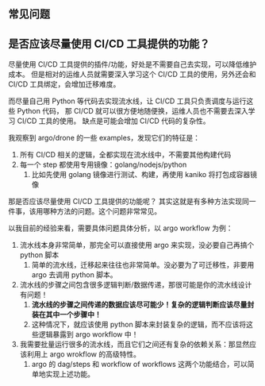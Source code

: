 常见问题
---


## 是否应该尽量使用 CI/CD 工具提供的功能？

尽量使用 CI/CD 工具提供的插件/功能，好处是不需要自己去实现，可以降低维护成本。
但是相对的运维人员就需要深入学习这个 CI/CD 工具的使用，另外还会和 CI/CD 工具绑定，会增加迁移难度。

而尽量自己用 Python 等代码去实现流水线，让 CI/CD 工具只负责调度与运行这些 Python 代码，
那 CI/CD 就可以很方便地随便换，运维人员也不需要去深入学习 CI/CD 工具的使用。
缺点是可能会增加 CI/CD 代码的复杂性。

我观察到 argo/drone 的一些 examples，发现它们的特征是：

1. 所有 CI/CD 相关的逻辑，全都实现在流水线中，不需要其他构建代码
2. 每一个 step 都使用专用镜像：golang/nodejs/python
   1. 比如先使用 golang 镜像进行测试、构建，再使用 kaniko 将打包成容器镜像

那是否应该尽量使用 CI/CD 工具提供的功能呢？
其实这就是有多种方法实现同一件事，该用哪种方法的问题。这个问题非常常见。

以我目前的经验来看，需要具体问题具体分析，以 argo workflow 为例：

1. 流水线本身非常简单，那完全可以直接使用 argo 来实现，没必要自己再搞个 python 脚本
   1. 简单的流水线，迁移起来往往也非常简单。没必要为了可迁移性，非要用 argo 去调用 python 脚本。
2. 流水线的步骤之间包含很多逻辑判断/数据传递，那很可能是你的流水线设计有问题！
   1. **流水线的步骤之间传递的数据应该尽可能少！复杂的逻辑判断应该尽量封装在其中一个步骤中！**
   2. 这种情况下，就应该使用 python 脚本来封装复杂的逻辑，而不应该将这些逻辑暴露到 argo workflow 中！
3. 我需要批量运行很多的流水线，而且它们之间还有复杂的依赖关系：那显然应该利用上 argo wrokflow 的高级特性。
   1.  argo 的 dag/steps 和 workflow of workflows 这两个功能结合，可以简单地实现上述功能。


